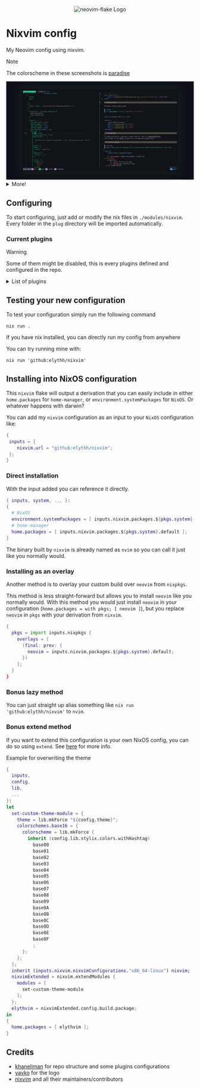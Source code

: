 <div align="center">
    <img src="assets/neovim-flake-logo-work.svg" alt="neovim-flake Logo"  width="200">
</div>

# Nixvim config

My Neovim config using nixvim.

> [!NOTE]  
> The colorscheme in these screenshots is [paradise](https://github.com/paradise-theme/paradise)

<img src="assets/1.png" alt="nvim">

<details>
    <summary>More!</summary>
    <img src="assets/4.png" alt="nvim">
    <img src="assets/2.png" alt="nvim">
    <img src="assets/3.png" alt="nvim">
</details>

## Configuring

To start configuring, just add or modify the nix files in `./modules/nixvim`.
Every folder in the `plug` directory will be imported automatically.

### Current plugins

> [!WARNING]
> Some of them might be disabled, this is every plugins defined and configured in the repo.

<details>
    <summary>List of plugins</summary>

- **[colorscheme/](../modules/nixvim/plug/colorscheme):** Theme configuration. Current one is [paradise](https://github.com/paradise-theme/paradise)
- completion
  - **[avante](../modules/nixvim/plug/avante/default.nix):** Cursor AI at home
  - **[copilot-cmp](../modules/nixvim/plug/copilot-cmp/default.nix):** Completion support for GitHub copilot
  - **[lspkind](../modules/nixvim/plug/lspkind/default.nix):** vscode-like pictograms for neovim lsp completion items
  - **[nvim-cmp](../modules/nixvim/plug/cmp/default.nix):** Completion plugin for nvim + emoji support
  - **[schemastore.nvim](../modules/nixvim/plug/schemastore/default.nix):** Schemastore integration
- git
  - **[gitlinker](../modules/nixvim/plug/gitlinker/default.nix):** Generate shareable file permalinks
  - **[gitblame](../modules/nixvim/plug/gitblame/default.nix):** inline git blame
  - **[gitsigns](../modules/nixvim/plug/gitsigns/default.nix):** Git integration for buffers (replaced by mini.diff + gitblame)
- lsp
  - **[conform](../modules/nixvim/plug/conform/default.nix):** Formatter plugin
  - **[lint](../modules/nixvim/plug/lint/default.nix):** Configure linting using LSP.
  - **[lsp](../modules/nixvim/plug/lsp/default.nix):** LSP configs
  - **[lspsaga](../modules/nixvim/plug/lspsaga/default.nix):** Cool LSP features
  - **[none-ls](../modules/nixvim/plug/none-ls/default.nix):** null-ls replacement. Use nvim as LSP
  - **[trouble](../modules/nixvim/plug/trouble/default.nix):** Pretty interface for working with LSP
- **[snacks](../modules/nixvim/plug/snacks)**
  - set of utilities
- snippet
  - **[luasnip](../modules/nixvim/plug/luasnip/default.nix):** Snippet engine in lua
- statusline
  - **[lualine](../modules/nixvim/plug/lualine/default.nix):** Status line for neovim
- treesitter
  - **[treesitter-context](../modules/nixvim/plug/treesitter-context/default.nix):** Show code context
  - **[treesitter-textobjects](../modules/nixvim/plug/treesitter-textobjects/default.nix):** Allow cool text manipulation thanks to TS
  - **[treesitter](../modules/nixvim/plug/treesitter/default.nix):** Parser generator tool to build a syntax tree of the current buffer
- ui
  - **[bufferline](../modules/nixvim/plug/bufferline/default.nix):** VSCode like line for buffers -> replaced by mini.tabline
  - **[dressing](../modules/nixvim/plug/dressing/default.nix):** Better vim ui interfaces
  - **[fzf-lua](../modules/nixvim/plug/fzf-lua/default.nix):** fzf-lua is my new best friend
  - **[noice](../modules/nixvim/plug/noice/default.nix):** Better nvim UI
  - **[nvim-notify](../modules/nixvim/plug/nvim-notify/default.nix):** Notification manager
  - **[smart-splits](../modules/nixvim/plug/smart-splits/default.nix):** Better split management
  - **[telescope](../modules/nixvim/plug/telescope/default.nix):** Best plugin ever ? Nevermind
- utils
  - **[comment](../modules/nixvim/plug/comment/default.nix):** Quickly toggle comments
  - **[comment-box](../modules/nixvim/plug/comment-box/default.nix):** Comments utilities
  - **[markview](../modules/nixvim/plug/markview/default.nix):** Yet another markdown previewer for neovim
  - **[mini](../modules/nixvim/plug/mini/default.nix):** Cool neovim utilities, currently using ai, notify, surround, diff, tabline, trailspace, icons, indentscope and pairs
  - **[obsidian](../modules/nixvim/plug/obsidian/default.nix):** Obsidian integration for nvim
  - **[spectre](../modules/nixvim/plug/spectre/default.nix):** Search and replace
  - **[ufo](../modules/nixvim/plug/ufo/default.nix):** Folding plugin
  - **[undotree](../modules/nixvim/plug/undotree/default.nix):** Undo history visualizer

</details>

## Testing your new configuration

To test your configuration simply run the following command

```
nix run .
```

If you have nix installed, you can directly run my config from anywhere

You can try running mine with:

```shell
nix run 'github:elythh/nixvim'
```

## Installing into NixOS configuration

This `nixvim` flake will output a derivation that you can easily include
in either `home.packages` for `home-manager`, or
`environment.systemPackages` for `NixOS`. Or whatever happens with darwin?

You can add my `nixvim` configuration as an input to your `NixOS` configuration like:

```nix
{
 inputs = {
    nixvim.url = "github:elythh/nixvim";
 };
}
```

### Direct installation

With the input added you can reference it directly.

```nix
{ inputs, system, ... }:
{
  # NixOS
  environment.systemPackages = [ inputs.nixvim.packages.${pkgs.system}.default ];
  # home-manager
  home.packages = [ inputs.nixvim.packages.${pkgs.system}.default ];
}
```

The binary built by `nixvim` is already named as `nvim` so you can call it just
like you normally would.

### Installing as an overlay

Another method is to overlay your custom build over `neovim` from `nixpkgs`.

This method is less straight-forward but allows you to install `neovim` like
you normally would. With this method you would just install `neovim` in your
configuration (`home.packages = with pkgs; [ neovim ]`), but you replace
`neovim` in `pkgs` with your derivation from `nixvim`.

```nix
{
  pkgs = import inputs.nixpkgs {
    overlays = [
      (final: prev: {
        neovim = inputs.nixvim.packages.${pkgs.system}.default;
      })
    ];
  }
}
```

### Bonus lazy method

You can just straight up alias something like `nix run
'github:elythh/nixvim'` to `nvim`.

### Bonus extend method

If you want to extend this configuration is your own NixOS config, you can do so using `extend`. See [here](https://nix-community.github.io/nixvim/modules/standalone.html) for more info.

Example for overwriting the theme

```nix
{
  inputs,
  config,
  lib,
  ...
}:
let
  set-custom-theme-module = {
    theme = lib.mkForce "${config.theme}";
    colorschemes.base16 = {
      colorscheme = lib.mkForce {
        inherit (config.lib.stylix.colors.withHashtag)
          base00
          base01
          base02
          base03
          base04
          base05
          base06
          base07
          base08
          base09
          base0A
          base0B
          base0C
          base0D
          base0E
          base0F
          ;
      };
    };
  };
  inherit (inputs.nixvim.nixvimConfigurations."x86_64-linux") nixvim;
  nixvimExtended = nixvim.extendModules {
    modules = [
      set-custom-theme-module
    ];
  };
  elythvim = nixvimExtended.config.build.package;
in
{
  home.packages = [ elythvim ];
}
```

## Credits

- [khaneliman](https://github.com/khaneliman) for repo structure and some plugins configurations
- [yavko](https://github.com/yavko) for the logo
- [nixvim](https://github.com/nix-community/nixvim) and all their maintainers/contributors
